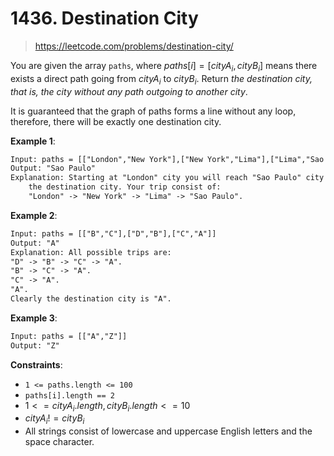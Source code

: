 # 1436. Destination City

> <https://leetcode.com/problems/destination-city/>

You are given the array `paths`, where $paths[i] = [cityA_i, cityB_i]$ means
there exists a direct path going from $cityA_i$ to $cityB_i$. Return *the
destination city, that is, the city without any path outgoing to another city*.

It is guaranteed that the graph of paths forms a line without any loop,
therefore, there will be exactly one destination city.

**Example 1**:

```txt
Input: paths = [["London","New York"],["New York","Lima"],["Lima","Sao Paulo"]]
Output: "Sao Paulo" 
Explanation: Starting at "London" city you will reach "Sao Paulo" city which is
    the destination city. Your trip consist of:
    "London" -> "New York" -> "Lima" -> "Sao Paulo".
```

**Example 2**:

```txt
Input: paths = [["B","C"],["D","B"],["C","A"]]
Output: "A"
Explanation: All possible trips are: 
"D" -> "B" -> "C" -> "A". 
"B" -> "C" -> "A". 
"C" -> "A". 
"A". 
Clearly the destination city is "A".
```

**Example 3**:

```txt
Input: paths = [["A","Z"]]
Output: "Z"
```

**Constraints**:

- `1 <= paths.length <= 100`
- `paths[i].length == 2`
- $1 <= cityA_i.length, cityB_i.length <= 10$
- $cityA_i != cityB_i$
- All strings consist of lowercase and uppercase English letters and the space
  character.
